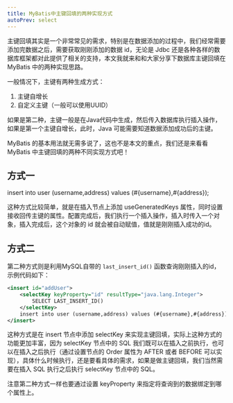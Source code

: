 ```yaml
---
title: MyBatis中主键回填的两种实现方式
autoPrev: select
---
```


主键回填其实是一个非常常见的需求，特别是在数据添加的过程中，我们经常需要添加完数据之后，需要获取刚刚添加的数据 id，无论是 Jdbc 还是各种各样的数据库框架都对此提供了相关的支持，本文我就来和和大家分享下数据库主键回填在 MyBatis 中的两种实现思路。

一般情况下，主键有两种生成方式：
1. 主键自增长
2. 自定义主键（一般可以使用UUID）

如果是第二种，主键一般是在Java代码中生成，然后传入数据库执行插入操作，如果是第一个主键自增长，此时，Java 可能需要知道数据添加成功后的主键。

MyBatis 的基本用法就无需多说了，这也不是本文的重点，我们还是来看看 MyBatis 中主键回填的两种不同实现方式吧！

## 方式一

<insert id="addUser" useGeneratedKeys="true" keyProperty="id">
    insert into user (username,address) values (#{username},#{address});
</insert>

这种方式比较简单，就是在插入节点上添加 useGeneratedKeys 属性，同时设置接收回传主键的属性。配置完成后，我们执行一个插入操作，插入时传入一个对象，插入完成后，这个对象的 id 就会被自动赋值，值就是刚刚插入成功的id。


## 方式二

第二种方式则是利用MySQL自带的 `last_insert_id()` 函数查询刚刚插入的id，示例代码如下：

```xml
<insert id="addUser">
    <selectKey keyProperty="id" resultType="java.lang.Integer">
        SELECT LAST_INSERT_ID()
    </selectKey>
    insert into user (username,address) values (#{username},#{address});
</insert>
```

这种方式是在 insert 节点中添加 selectKey 来实现主键回填，实际上这种方式的功能更加丰富，因为 selectKey 节点中的 SQL 我们既可以在插入之前执行，也可以在插入之后执行（通过设置节点的 Order 属性为 AFTER 或者 BEFORE 可以实现），具体什么时候执行，还是要看具体的需求，如果是做主键回填，我们当然需要在插入 SQL 执行之后执行 selectKey 节点中的 SQL。

注意第二种方式一样也要通过设置 keyProperty 来指定将查询到的数据绑定到哪个属性上。
